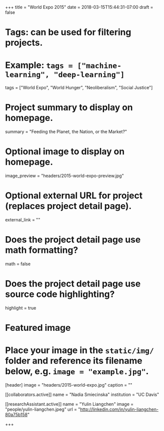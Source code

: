 +++
title = "World Expo 2015"
date = 2018-03-15T15:44:31-07:00
draft = false

# Tags: can be used for filtering projects.
# Example: `tags = ["machine-learning", "deep-learning"]`
tags = ["World Expo", "World Hunger", "Neoliberalism", "Social Justice"]

# Project summary to display on homepage.
summary = "Feeding the Planet, the Nation, or the Market?"

# Optional image to display on homepage.
image_preview = "headers/2015-world-expo-preview.jpg"

# Optional external URL for project (replaces project detail page).
external_link = ""

# Does the project detail page use math formatting?
math = false

# Does the project detail page use source code highlighting?
highlight = true

# Featured image
# Place your image in the `static/img/` folder and reference its filename below, e.g. `image = "example.jpg"`.
[header]
image = "headers/2015-world-expo.jpg"
caption = ""

[[collaborators.active]]
	name = "Nadia Smiecinska"
	institution = "UC Davis"

[[researchAssistant.active]]
	name = "Yulin Liangchen"
	image = "people/yulin-liangchen.jpeg"
	url = "http://linkedin.com/in/yulin-liangchen-80a75b158"

+++
